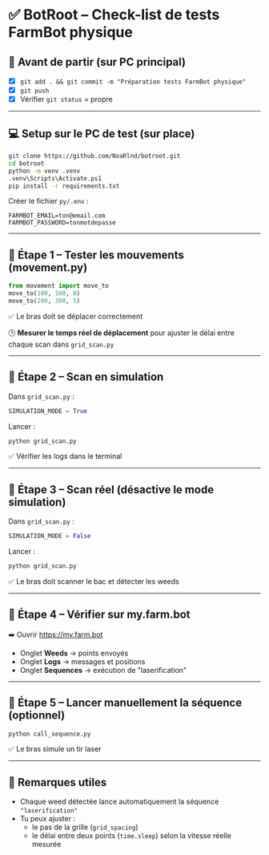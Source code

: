 
# ✅ BotRoot – Check-list de tests FarmBot physique

## 🧳 Avant de partir (sur PC principal)

- [x] `git add . && git commit -m "Préparation tests FarmBot physique"`
- [x] `git push`
- [x] Vérifier `git status` = propre

---

## 💻 Setup sur le PC de test (sur place)

```bash
git clone https://github.com/NoaRlnd/botroot.git
cd botroot
python -m venv .venv
.venv\Scripts\Activate.ps1
pip install -r requirements.txt
```

Créer le fichier `py/.env` :

```env
FARMBOT_EMAIL=ton@email.com
FARMBOT_PASSWORD=tonmotdepasse
```

---

## 🔹 Étape 1 – Tester les mouvements (movement.py)

```python
from movement import move_to
move_to(100, 100, 0)
move_to(200, 300, 5)
```

✅ Le bras doit se déplacer correctement

🕒 **Mesurer le temps réel de déplacement** pour ajuster le délai entre chaque scan dans `grid_scan.py`

---

## 🔹 Étape 2 – Scan en simulation

Dans `grid_scan.py` :
```python
SIMULATION_MODE = True
```

Lancer :
```bash
python grid_scan.py
```

✅ Vérifier les logs dans le terminal

---

## 🔹 Étape 3 – Scan réel (désactive le mode simulation)

Dans `grid_scan.py` :
```python
SIMULATION_MODE = False
```

Lancer :
```bash
python grid_scan.py
```

✅ Le bras doit scanner le bac et détecter les weeds

---

## 🔹 Étape 4 – Vérifier sur my.farm.bot

➡️ Ouvrir https://my.farm.bot  
- Onglet **Weeds** → points envoyés
- Onglet **Logs** → messages et positions
- Onglet **Sequences** → exécution de "laserification"

---

## 🔹 Étape 5 – Lancer manuellement la séquence (optionnel)

```bash
python call_sequence.py
```

✅ Le bras simule un tir laser

---

## 📌 Remarques utiles

- Chaque weed détectée lance automatiquement la séquence `"laserification"`
- Tu peux ajuster :
  - le pas de la grille (`grid_spacing`)
  - le délai entre deux points (`time.sleep`) selon la vitesse réelle mesurée
